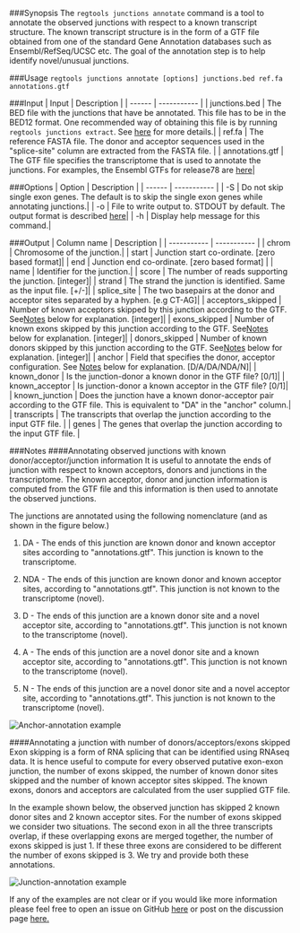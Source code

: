 [junction_annotation]: ../images/junction_annotation_examples.png
[anchor_annotation]: ../images/anchor_examples.png

###Synopsis
The `regtools junctions annotate` command is a tool to annotate the observed junctions with respect to a known
transcript structure. The known transcript structure is in the form of a GTF file obtained from one of the standard
Gene Annotation databases such as Ensembl/RefSeq/UCSC etc. The goal of the annotation step is to help identify novel/unusual junctions.

###Usage
`regtools junctions annotate [options] junctions.bed ref.fa annotations.gtf`

###Input
| Input           | Description |
| ------          | ----------- |
| junctions.bed   | The BED file with the junctions that have be annotated. This file has to be in the BED12 format. One recommended way of obtaining this file is by running `regtools junctions extract`. See [here](junctions-extract.md) for more details.|
| ref.fa          | The reference FASTA file. The donor and acceptor sequences used in the "splice-site" column are extracted from the FASTA file. |
| annotations.gtf | The GTF file specifies the transcriptome that is used to annotate the junctions. For examples, the Ensembl GTFs for release78 are [here](ftp://ftp.ensembl.org/pub/release-78/gtf/)|


###Options
| Option  | Description |
| ------  | ----------- |
| -S      | Do not skip single exon genes. The default is to skip the single exon genes while annotating junctions.|
| -o      | File to write output to. STDOUT by default. The output format is described [here](#output)|
| -h      | Display help message for this command.|

###Output
| Column name       | Description |
| -----------       | ----------- |
| chrom             | Chromosome of the junction.|
| start             | Junction start co-ordinate. [zero based format]|
| end               | Junction end co-ordinate. [zero based format] |
| name              | Identifier for the junction.|
| score             | The number of reads supporting the junction. [integer]|
| strand            | The strand the junction is identified. Same as the input file. [+/-]|
| splice_site       | The two basepairs at the donor and acceptor sites separated by a hyphen. [e.g CT-AG]|
| acceptors_skipped | Number of known acceptors skipped by this junction according to the GTF. See[Notes](#notes) below for explanation. [integer]|
| exons_skipped     | Number of known exons skipped by this junction according to the GTF. See[Notes](#notes) below for explanation. [integer]|
| donors_skipped    | Number of known donors skipped by this junction according to the GTF. See[Notes](#notes) below for explanation. [integer]|
| anchor            | Field that specifies the donor, acceptor configuration. See [Notes](#notes) below for explanation. [D/A/DA/NDA/N]|
| known_donor       | Is the junction-donor a known donor in the GTF file? [0/1]|
| known_acceptor    | Is junction-donor a known acceptor in the GTF file? [0/1]|
| known_junction    | Does the junction have a known donor-acceptor pair according to the GTF file. This is equivalent to "DA" in the "anchor" column.|
| transcripts       | The transcripts that overlap the junction according to the input GTF file. |
| genes             | The genes that overlap the junction according to the input GTF file. |

###Notes
####Annotating observed junctions with known donor/acceptor/junction information
It is useful to annotate the ends of junction with respect to known acceptors,
donors and junctions in the transcriptome. The known acceptor, donor and junction
information is computed from the GTF file and this information is then used to annotate the observed
junctions.

The junctions are annotated using the following nomenclature (and as shown in the figure below.)

1. DA - The ends of this junction are known donor and known acceptor sites according to "annotations.gtf".
This junction is known to the transcriptome.


2. NDA - The ends of this junction are known donor and known acceptor sites, according to "annotations.gtf".
This junction is not known to the transcriptome (novel).

3. D - The ends of this junction are a known donor site and a novel acceptor site, according to "annotations.gtf".
This junction is not known to the transcriptome (novel).

4. A - The ends of this junction are a novel donor site and a known acceptor site, according to "annotations.gtf".
This junction is not known to the transcriptome (novel).

5. N - The ends of this junction are a novel donor site and a novel acceptor site, according to "annotations.gtf".
This junction is not known to the transcriptome (novel).


![Anchor-annotation example][anchor_annotation]

####Annotating a junction with number of donors/acceptors/exons skipped
Exon skipping is a form of RNA splicing that can be identified using RNAseq data. It is hence useful
to compute for every observed putative exon-exon junction, the number of exons skipped, the number of
known donor sites skipped and the number of known acceptor sites skipped. The known exons, donors and
acceptors are calculated from the user supplied GTF file.

In the example shown below, the observed junction has skipped 2 known donor sites and 2 known acceptor sites.
For the number of exons skipped we consider two situations. The second exon in all the three transcripts overlap,
if these overlapping exons are merged together, the number of exons skipped is just 1. If these three exons are
considered to be different the number of exons skipped is 3. We try and provide both these annotations.

![Junction-annotation example][junction_annotation]

If any of the examples are not clear or if you would like more information please feel free to open an issue on GitHub [here](https://github.com/griffithlab/regtools)
or post on the discussion page [here.](https://groups.google.com/d/forum/regtools)
